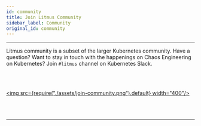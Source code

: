```yaml
---
id: community
title: Join Litmus Community
sidebar_label: Community
original_id: community
---
```


---

Litmus community is a subset of the larger Kubernetes community. Have a question? Want to stay in touch with the happenings on Chaos Engineering on Kubernetes? Join `#litmus` channel on Kubernetes Slack.

<br/><br/>

<a href="https://kubernetes.slack.com/messages/CNXNB0ZTN" target="_blank"><img src={require("./assets/join-community.png").default} width="400"/></a>

<br/>

<br/>

<hr/>

<br/>

<br/>
